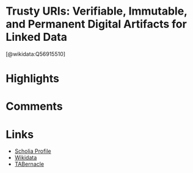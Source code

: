 
Trusty URIs: Verifiable, Immutable, and Permanent Digital Artifacts for Linked Data
===================================================================================
  
  [@wikidata:Q56915510]  

# Highlights

# Comments

# Links
  
 * [Scholia Profile](https://scholia.toolforge.org/work/Q56915510)  
 * [Wikidata](https://www.wikidata.org/wiki/Q56915510)  
 * [TABernacle](https://tabernacle.toolforge.org/?#/tab/manual/Q56915510/P921%3BP4510)  
